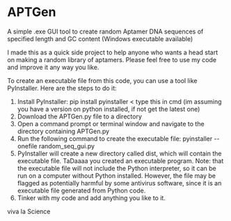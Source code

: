 # APTGen
A simple .exe GUI tool to create random Aptamer DNA sequences of specified length and GC content (Windows executable available)

I made this as a quick side project to help anyone who wants a head start on making a random library of aptamers.
Please feel free to use my code and improve it any way you like.

To create an executable file from this code, you can use a tool like PyInstaller. Here are the steps to do it:

1) Install PyInstaller: pip install pyinstaller < type this in cmd (im assuming you have a version on python installed, if not get the latest one)
2) Download the APTGen.py file to a directory
3) Open a command prompt or terminal window and navigate to the directory containing APTGen.py
4) Run the following command to create the executable file:
pyinstaller --onefile random_seq_gui.py
5) PyInstaller will create a new directory called dist, which will contain the executable file. TaDaaaa you created an executable program.
Note: that the executable file will not include the Python interpreter, so it can be run on a computer without Python installed. However, the file may be flagged as potentially harmful by some antivirus software, since it is an executable file generated from Python code.
6) Tinker with my code and add anything you like to it.

viva la Science
